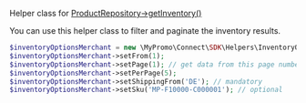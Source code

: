 Helper class for [ProductRepository->getInventory()][ProductRepository]

You can use this helper class to filter and paginate the inventory results.

```php
$inventoryOptionsMerchant = new \MyPromo\Connect\SDK\Helpers\InventoryOptionsMerchant();
$inventoryOptionsMerchant->setFrom(1);
$inventoryOptionsMerchant->setPage(1); // get data from this page number
$inventoryOptionsMerchant->setPerPage(5);
$inventoryOptionsMerchant->setShippingFrom('DE'); // mandatory
$inventoryOptionsMerchant->setSku('MP-F10000-C000001'); // optional
```

[ProductRepository]: ../Repositories/ProductRepository.md
